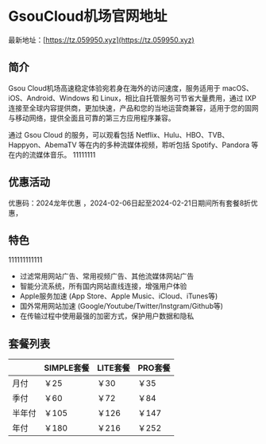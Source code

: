 # GsouCloud机场官网地址

最新地址：[https://tz.059950.xyz](https://tz.059950.xyz)

## 简介

Gsou Cloud机场高速稳定体验宛若身在海外的访问速度，服务适用于 macOS、iOS、Android、Windows 和 Linux，相比自托管服务可节省大量费用，通过 IXP 连接至全球内容提供商，更加快速，产品和您的当地运营商兼容，适用于您的固网与移动网络，提供全面且可靠的第三方应用程序兼容。

通过 Gsou Cloud 的服务，可以观看包括 Netflix、Hulu、HBO、TVB、Happyon、AbemaTV 等在内的多种流媒体视频，聆听包括 Spotify、Pandora 等在内的流媒体音乐。
11111111
## 优惠活动

优惠码：2024龙年优惠 ，2024-02-06日起至2024-02-21日期间所有套餐8折优惠，

## 特色
111111111111
* 过滤常用网站广告、常用视频广告、其他流媒体网站广告
* 智能分流系统，所有国内网站直线连接，增强用户体验
* Apple服务加速 (App Store、Apple Music、iCloud、iTunes等)
* 国外常用网站加速 (Google/Youtube/Twitter/Instgram/Github等)
* 在传输过程中使用最强的加密方式，保护用户数据和隐私

## 套餐列表

||SIMPLE套餐|LITE套餐|PRO套餐|
|----|----|----|----|
|月付|￥25|￥30|￥35|
|季付|￥60|￥72|￥84|
|半年付|￥105|￥126|￥147|
|年付|￥180|￥216|￥252|
